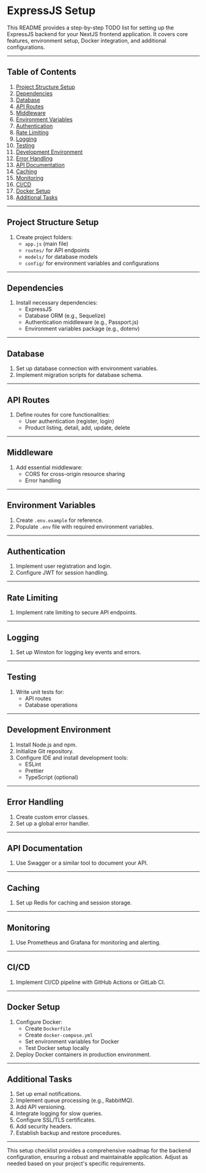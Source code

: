 # ExpressJS Setup

This README provides a step-by-step TODO list for setting up the ExpressJS backend for your NextJS frontend application. It covers core features, environment setup, Docker integration, and additional configurations.

---

## Table of Contents

1. [Project Structure Setup](#project-structure-setup)
2. [Dependencies](#dependencies)
3. [Database](#database)
4. [API Routes](#api-routes)
5. [Middleware](#middleware)
6. [Environment Variables](#environment-variables)
7. [Authentication](#authentication)
8. [Rate Limiting](#rate-limiting)
9. [Logging](#logging)
10. [Testing](#testing)
11. [Development Environment](#development-environment)
12. [Error Handling](#error-handling)
13. [API Documentation](#api-documentation)
14. [Caching](#caching)
15. [Monitoring](#monitoring)
16. [CI/CD](#cicd)
17. [Docker Setup](#docker-setup)
18. [Additional Tasks](#additional-tasks)

---

## Project Structure Setup

1. Create project folders:
   - `app.js` (main file)
   - `routes/` for API endpoints
   - `models/` for database models
   - `config/` for environment variables and configurations

---

## Dependencies

1. Install necessary dependencies:
   - ExpressJS
   - Database ORM (e.g., Sequelize)
   - Authentication middleware (e.g., Passport.js)
   - Environment variables package (e.g., dotenv)

---

## Database

1. Set up database connection with environment variables.
2. Implement migration scripts for database schema.

---

## API Routes

1. Define routes for core functionalities:
   - User authentication (register, login)
   - Product listing, detail, add, update, delete

---

## Middleware

1. Add essential middleware:
   - CORS for cross-origin resource sharing
   - Error handling

---

## Environment Variables

1. Create `.env.example` for reference.
2. Populate `.env` file with required environment variables.

---

## Authentication

1. Implement user registration and login.
2. Configure JWT for session handling.

---

## Rate Limiting

1. Implement rate limiting to secure API endpoints.

---

## Logging

1. Set up Winston for logging key events and errors.

---

## Testing

1. Write unit tests for:
   - API routes
   - Database operations

---

## Development Environment

1. Install Node.js and npm.
2. Initialize Git repository.
3. Configure IDE and install development tools:
   - ESLint
   - Prettier
   - TypeScript (optional)

---

## Error Handling

1. Create custom error classes.
2. Set up a global error handler.

---

## API Documentation

1. Use Swagger or a similar tool to document your API.

---

## Caching

1. Set up Redis for caching and session storage.

---

## Monitoring

1. Use Prometheus and Grafana for monitoring and alerting.

---

## CI/CD

1. Implement CI/CD pipeline with GitHub Actions or GitLab CI.

---

## Docker Setup

1. Configure Docker:
   - Create `Dockerfile`
   - Create `docker-compose.yml`
   - Set environment variables for Docker
   - Test Docker setup locally
2. Deploy Docker containers in production environment.

---

## Additional Tasks

1. Set up email notifications.
2. Implement queue processing (e.g., RabbitMQ).
3. Add API versioning.
4. Integrate logging for slow queries.
5. Configure SSL/TLS certificates.
6. Add security headers.
7. Establish backup and restore procedures.

--- 

This setup checklist provides a comprehensive roadmap for the backend configuration, ensuring a robust and maintainable application. Adjust as needed based on your project's specific requirements.